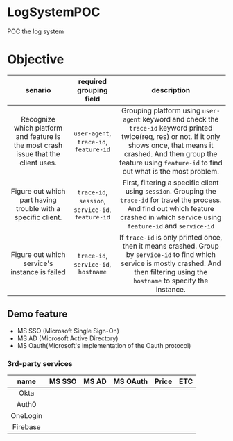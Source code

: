 # LogSystemPOC

POC the log system

# Objective

|                                      senario                                       |              required grouping field              |                                                                                                                   description                                                                                                                   |
| :--------------------------------------------------------------------------------: | :-----------------------------------------------: | :---------------------------------------------------------------------------------------------------------------------------------------------------------------------------------------------------------------------------------------------: |
| Recognize which platform and feature is the most crash issue that the client uses. |      `user-agent`, `trace-id`, `feature-id`       | Grouping platform using `user-agent` keyword and check the `trace-id` keyword printed twice(req, res) or not. If it only shows once, that means it crashed. And then group the feature using `feature-id` to find out what is the most problem. |
|            Figure out which part having trouble with a specific client.            | `trace-id`, `session`, `service-id`, `feature-id` |                           First, filtering a specific client using `session`. Grouping the `trace-id` for travel the process. And find out which feature crashed in which service using `feature-id` and `service-id`                           |
|                   Figure out which service's instance is failed                    |       `trace-id`, `service-id`, `hostname`        |                           If `trace-id` is only printed once, then it means crashed. Group by `service-id` to find which service is mostly crashed. And then filtering using the `hostname` to specify the instance.                            |

## Demo feature

- MS SSO  (Microsoft Single Sign-On)
- MS AD   (Microsoft Active Directory)
- MS Oauth(Microsoft's implementation of the Oauth protocol)

### 3rd-party services

| name    | MS SSO | MS AD | MS OAuth | Price | ETC |
|:-------:|:------:|:-----:|:--------:|:-----:|:---:|
| Okta    |        |       |          |       |     |
| Auth0   |        |       |          |       |     |
| OneLogin|        |       |          |       |     |
| Firebase|        |       |          |       |     |
